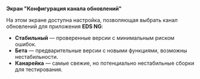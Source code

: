 **Экран "Конфигурация канала обновлений"**

На этом экране доступна настройка, позволяющая выбрать канал обновлений для приложения **EDS NG**:
-   **Стабильный** — проверенные версии с минимальным риском ошибок.
-   **Бета** — предварительные версии с новыми функциями, возможны нестабильности.
-   **Канарейка** — самые свежие, но потенциально нестабильные сборки для тестирования.